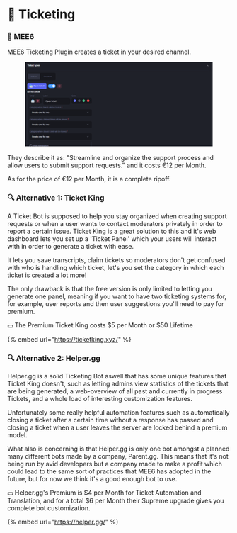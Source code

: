 # 👑 Ticketing

### 👑 MEE6

MEE6 Ticketing Plugin creates a ticket in your desired channel.

<figure><img src="../../.gitbook/assets/image (14).png" alt=""><figcaption></figcaption></figure>

They describe it as: "Streamline and organize the support process and allow users to submit support requests." and it costs €12 per Month.

As for the price of €12 per Month, it is a complete ripoff.

### 🔍 Alternative 1: Ticket King

A Ticket Bot is supposed to help you stay organized when creating support requests or when a user wants to contact moderators privately in order to report a certain issue. Ticket King is a great solution to this and it's web dashboard lets you set up a 'Ticket Panel' which your users will interact with in order to generate a ticket with ease.

It lets you save transcripts, claim tickets so moderators don't get confused with who is handling which ticket, let's you set the category in which each ticket is created a lot more!

The only drawback is that the free version is only limited to letting you generate one panel, meaning if you want to have two ticketing systems for, for example, user reports and then user suggestions you'll need to pay for premium.

💵 The Premium Ticket King costs $5 per Month or $50 Lifetime

{% embed url="https://ticketking.xyz/" %}

### 🔍 Alternative 2: Helper.gg

Helper.gg is a solid Ticketing Bot aswell that has some unique features that Ticket King doesn't, such as letting admins view statistics of the tickets that are being generated, a web-overview of all past and currently in progress Tickets, and a whole load of interesting customization features.

Unfortunately some really helpful automation features such as automatically closing a ticket after a certain time without a response has passed and closing a ticket when a user leaves the server are locked behind a premium model.

What also is concerning is that Helper.gg is only one bot amongst a planned many different bots made by a company, Parent.gg. This means that it's not being run by avid developers but a company made to make a profit which could lead to the same sort of practices that MEE6 has adopted in the future, but for now we think it's a good enough bot to use.

💵 Helper.gg's Premium is $4 per Month for Ticket Automation and Translation, and for a total $6 per Month their Supreme upgrade gives you complete bot customization.

{% embed url="https://helper.gg/" %}
